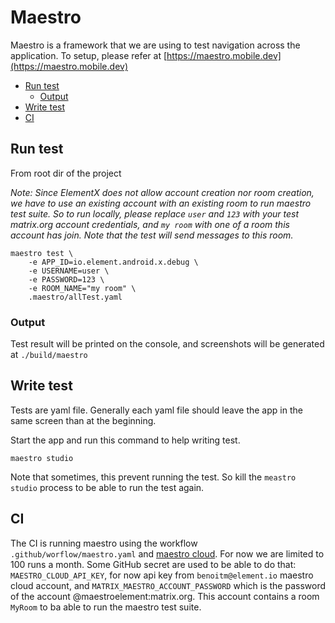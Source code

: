 # Maestro

Maestro is a framework that we are using to test navigation across the application.
To setup, please refer at [https://maestro.mobile.dev](https://maestro.mobile.dev)

<!--- TOC -->

* [Run test](#run-test)
  * [Output](#output)
* [Write test](#write-test)
* [CI](#ci)

<!--- END -->

## Run test

From root dir of the project

*Note: Since ElementX does not allow account creation nor room creation, we have to use an existing account with an existing room to run maestro test suite. So to run locally, please replace `user` and `123` with your test matrix.org account credentials, and `my room` with one of a room this account has join. Note that the test will send messages to this room.*

```shell
maestro test \
    -e APP_ID=io.element.android.x.debug \
    -e USERNAME=user \
    -e PASSWORD=123 \
    -e ROOM_NAME="my room" \
    .maestro/allTest.yaml
```

### Output

Test result will be printed on the console, and screenshots will be generated at `./build/maestro`

## Write test

Tests are yaml file. Generally each yaml file should leave the app in the same screen than at the beginning.

Start the app and run this command to help writing test.

```shell
maestro studio
```

Note that sometimes, this prevent running the test. So kill the `meastro studio` process to be able to run the test again.

## CI

The CI is running maestro using the workflow `.github/worflow/maestro.yaml` and [maestro cloud](https://cloud.mobile.dev/). For now we are limited to 100 runs a month.
Some GitHub secret are used to be able to do that: `MAESTRO_CLOUD_API_KEY`, for now api key from `benoitm@element.io` maestro cloud account, and `MATRIX_MAESTRO_ACCOUNT_PASSWORD` which is the password of the account @maestroelement:matrix.org. This account contains a room `MyRoom` to ba able to run the maestro test suite.
